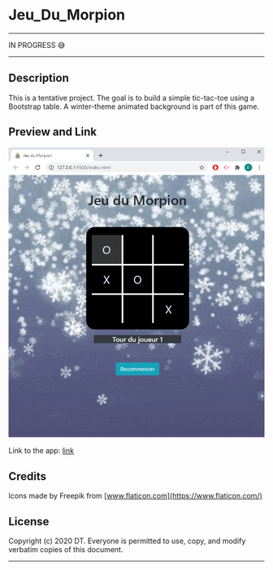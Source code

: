 # Jeu_Du_Morpion

---

IN PROGRESS
:sweat_smile:

---

## Description 

This is a tentative project. The goal is to build a simple tic-tac-toe using a Bootstrap table. A winter-theme animated background is part of this game.

## Preview and Link

![Jeu_Du_Morpion](/assets/images/preview.png)  

Link to the app: [link]

## Credits
 
Icons made by Freepik from [www.flaticon.com](https://www.flaticon.com/)


## License

Copyright (c) 2020 DT. Everyone is permitted to use, copy, and modify verbatim copies of this document.

---
[link]: https://delph-sunny.github.io/Jeu_Du_Morpion_v1.0/